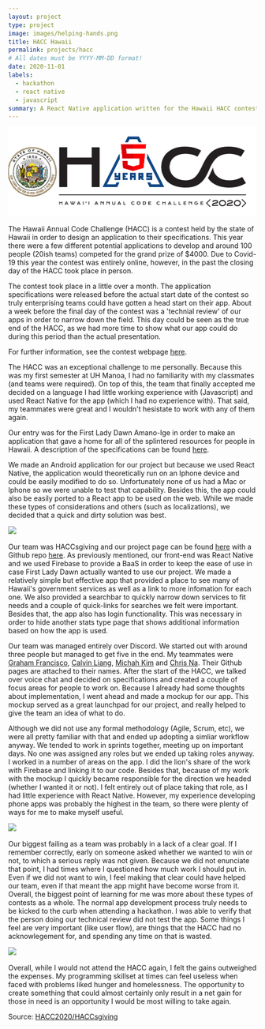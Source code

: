 ```yaml
---
layout: project
type: project
image: images/helping-hands.png
title: HACC Hawaii
permalink: projects/hacc
# All dates must be YYYY-MM-DD format!
date: 2020-11-01
labels:
  - hackathon
  - react native
  - javascript
summary: A React Native application written for the Hawaii HACC contest.
---
```


<div class="ui small rounded images">
  <img class="ui image" src="../images/hacc.png">
</div>

The Hawaii Annual Code Challenge (HACC) is a contest held by the state of Hawaii in order to design an application to their specifications. This year there were a few different potential applications to develop and around 100 people (20ish teams) competed for the grand prize of $4000. Due to Covid-19 this year the contest was entirely online, however, in the past the closing day of the HACC took place in person.  

The contest took place in a little over a month. The application specifications were released before the actual start date of the contest so truly enterprising teams could have gotten a head start on their app. About a week before the final day of the contest was a 'technial review' of our apps in order to narrow down the field. This day could be seen as the true end of the HACC, as we had more time to show what our app could do during this period than the actual presentation.  

For further information, see the contest webpage [here](https://hacc.hawaii.gov/).  

The HACC was an exceptional challenge to me personally. Because this was my first semester at UH Manoa, I had no familiarity with my classmates (and teams were required). On top of this, the team that finally accepted me decided on a language I had little working experience with (Javascript) and used React Native for the app (which I had no experience with). That said, my teammates were great and I wouldn't hesistate to work with any of them again.  

Our entry was for the First Lady Dawn Amano-Ige in order to make an application that gave a home for all of the splintered resources for people in Hawaii. A description of the specifications can be found [here](https://hacc.hawaii.gov/wp-content/uploads/2020/10/Challenge_2020_ResourceDirectory.pdf).  

We made an Android application for our project but because we used React Native, the application would theoretically run on an Iphone device and could be easily modified to do so. Unfortunately none of us had a Mac or Iphone so we were unable to test that capability. Besides this, the app could also be easily ported to a React app to be used on the web. While we made these types of considerations and others (such as localizations), we decided that a quick and dirty solution was best.  

<div class="ui small rounded images">
                <img src="first_screen.png" class="ui image">
        </div>

Our team was HACCsgiving and our project page can be found [here](https://devpost.com/software/helping-hands-o96srp) with a Github repo [here](https://github.com/HACC2020/HACCsgiving). As previously mentioned, our front-end was React Native and we used Firebase to provide a BaaS in order to keep the ease of use in case First Lady Dawn actually wanted to use our project. We made a relatively simple but effective app that provided a place to see many of Hawaii's government services as well as a link to more infomation for each one. We also provided a searchbar to quickly narrow down services to fit needs and a couple of quick-links for searches we felt were important. Besides that, the app also has login functionality. This was necessary in order to hide another stats type page that shows additional information based on how the app is used.  

Our team was managed entirely over Discord. We started out with around three people but managed to get five in the end. My teammates were [Graham Francisco](https://github.com/gbfrancisco), [Calvin Liang](https://github.com/calvan-liang), [Michah Kim](https://github.com/kimmicah) and [Chris Na](https://github.com/chrisjna). Their Github pages are attached to their names.  After the start of the HACC, we talked over voice chat and decided on specifications and created a couple of focus areas for people to work on. Because I already had some thoughts about implementation, I went ahead and made a mockup for our app. This mockup served as a great launchpad for our project, and really helped to give the team an idea of what to do.  

Although we did not use any formal methodology (Agile, Scrum, etc), we were all pretty familiar with that and ended up adopting a simliar workflow anyway. We tended to work in sprints together, meeting up on important days. No one was assigned any roles but we ended up taking roles anyway. I worked in a number of areas on the app. I did the lion's share of the work with Firebase and linking it to our code. Besides that, because of my work with the mockup I quickly became responsible for the direction we headed (whether I wanted it or not). I felt entirely out of place taking that role, as I had little experience with React Native. However, my experience developing phone apps was probably the highest in the team, so there were plenty of ways for me to make myself useful.  

<div class="ui small rounded images">
                <img src="splash.png" class="ui image">
        </div>

Our biggest failing as a team was probably in a lack of a clear goal. If I remember correctly, early on someone asked whether we wanted to win or not, to which a serious reply was not given. Because we did not enunciate that point, I had times where I questioned how much work I should put in. Even if we did not want to win, I feel making that clear could have helped our team, even if that meant the app might have become worse from it. Overall, the biggest point of learning for me was more about these types of contests as a whole. The normal app development process truly needs to be kicked to the curb when attending a hackathon. I was able to verify that the person doing our technical review did not test the app. Some things I feel are very important (like user flow), are things that the HACC had no acknowlegement for, and spending any time on that is wasted.  

<div class="ui small rounded images">
                <img src="example_search.png" class="ui image">
        </div>

Overall, while I would not attend the HACC again, I felt the gains outweighed the expenses. My programming skillset at times can feel useless when faced with problems liked hunger and homelessness. The opportunity to create something that could almost certainly only result in a net gain for those in need is an opportunity I would be most willing to take again.  

Source: <a href="https://github.com/HACC2020/HACCsgiving"><i class="large github icon"></i>HACC2020/HACCsgiving</a>

